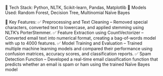 🔹 Tech Stack: Python, NLTK, Scikit-learn, Pandas, Matplotlib
🔹 Models Used: Random Forest, Decision Tree, Multinomial Naïve Bayes

🔹 Key Features:
✅ Preprocessing and Text Cleaning – Removed special characters, converted text to lowercase, and applied stemming using NLTK’s PorterStemmer.
✅ Feature Extraction using CountVectorizer – Converted email text into numerical format, creating a bag-of-words model with up to 4000 features.
✅ Model Training and Evaluation – Trained multiple machine learning models and compared their performance using confusion matrices, accuracy scores, and classification reports.
✅ Spam Detection Function – Developed a real-time email classification function that predicts whether an email is spam or ham using the trained Naïve Bayes model
